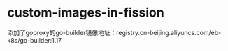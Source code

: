 # custom-images-in-fission

添加了goproxy的go-builder镜像地址：registry.cn-beijing.aliyuncs.com/eb-k8s/go-builder:1.17